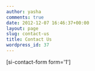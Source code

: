 ```yaml
---
author: yasha
comments: true
date: 2012-12-07 16:46:37+00:00
layout: page
slug: contact-us
title: Contact Us
wordpress_id: 37
---
```


[si-contact-form form='1']
